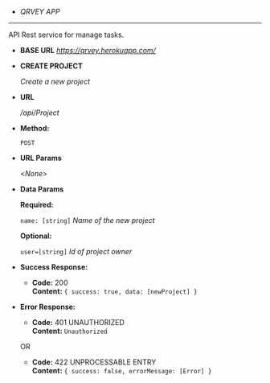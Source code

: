 * *QRVEY APP*
----
  API Rest service for manage tasks.

* **BASE URL**
  _https://qrvey.herokuapp.com/_

* **CREATE PROJECT**

  _Create a new project_

* **URL**

  _/api/Project_

* **Method:**

  `POST`
  
*  **URL Params**

   <_None_> 

* **Data Params**

   **Required:**
 
   `name: [string]` 
   _Name of the new project_

   **Optional:**

   `user=[string]`
   _Id of project owner_

* **Success Response:**

  * **Code:** 200 <br />
    **Content:** `{ success: true, data: [newProject] }`
 
* **Error Response:**

  * **Code:** 401 UNAUTHORIZED <br />
    **Content:** `Unauthorized`

  OR

  * **Code:** 422 UNPROCESSABLE ENTRY <br />
    **Content:** `{ success: false, errorMessage: [Error] }`


